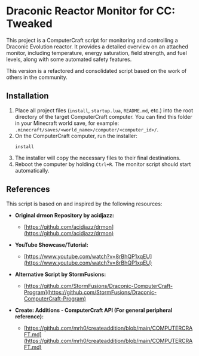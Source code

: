 # Draconic Reactor Monitor for CC: Tweaked

This project is a ComputerCraft script for monitoring and controlling a Draconic Evolution reactor. It provides a detailed overview on an attached monitor, including temperature, energy saturation, field strength, and fuel levels, along with some automated safety features.

This version is a refactored and consolidated script based on the work of others in the community.

## Installation

1.  Place all project files (`install`, `startup.lua`, `README.md`, etc.) into the root directory of the target ComputerCraft computer. You can find this folder in your Minecraft world save, for example: `.minecraft/saves/<world_name>/computer/<computer_id>/`.
2.  On the ComputerCraft computer, run the installer:
    ```
    install
    ```
3.  The installer will copy the necessary files to their final destinations.
4.  Reboot the computer by holding `Ctrl+R`. The monitor script should start automatically.

## References

This script is based on and inspired by the following resources:

-   **Original drmon Repository by acidjazz:**
    -   [https://github.com/acidjazz/drmon](https://github.com/acidjazz/drmon)

-   **YouTube Showcase/Tutorial:**
    -   [https://www.youtube.com/watch?v=8rBhQP1xqEU](https://www.youtube.com/watch?v=8rBhQP1xqEU)

-   **Alternative Script by StormFusions:**
    -   [https://github.com/StormFusions/Draconic-ComputerCraft-Program](https://github.com/StormFusions/Draconic-ComputerCraft-Program)

-   **Create: Additions - ComputerCraft API (For general peripheral reference):**
    -   [https://github.com/mrh0/createaddition/blob/main/COMPUTERCRAFT.md](https://github.com/mrh0/createaddition/blob/main/COMPUTERCRAFT.md)
